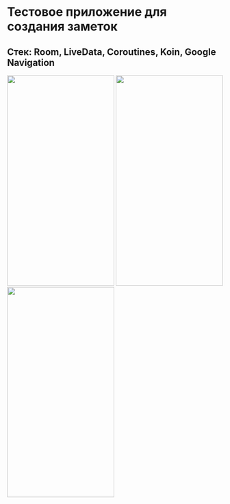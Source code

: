 # Тестовое приложение для создания заметок  
## Стек: Room, LiveData, Coroutines, Koin, Google Navigation

<img src="https://user-images.githubusercontent.com/49877495/102896684-5adc3c80-4499-11eb-8fcb-10f0ee43107b.png" width=250 height=490> <img src="https://user-images.githubusercontent.com/49877495/102896722-67f92b80-4499-11eb-9c02-817ae33d8838.png" width=250 height=490> <img src="https://user-images.githubusercontent.com/49877495/102896741-734c5700-4499-11eb-897d-f1c719b1198c.png" width=250 height=490>
